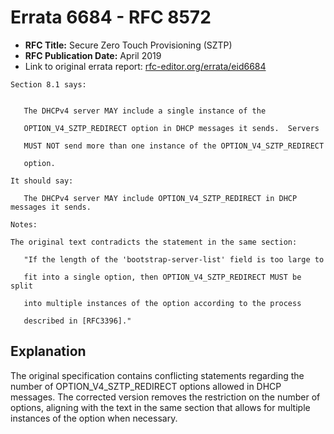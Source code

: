 # Errata 6684 - RFC 8572

- **RFC Title:** Secure Zero Touch Provisioning (SZTP)
- **RFC Publication Date:** April 2019
- Link to original errata report: [rfc-editor.org/errata/eid6684](https://www.rfc-editor.org/errata/eid6684)

```
Section 8.1 says:


   The DHCPv4 server MAY include a single instance of the
   OPTION_V4_SZTP_REDIRECT option in DHCP messages it sends.  Servers
   MUST NOT send more than one instance of the OPTION_V4_SZTP_REDIRECT
   option.

It should say:

   The DHCPv4 server MAY include OPTION_V4_SZTP_REDIRECT in DHCP messages it sends.

Notes:

The original text contradicts the statement in the same section:
   "If the length of the 'bootstrap-server-list' field is too large to
   fit into a single option, then OPTION_V4_SZTP_REDIRECT MUST be split
   into multiple instances of the option according to the process
   described in [RFC3396]."
```

## Explanation

The original specification contains conflicting statements regarding the number of OPTION_V4_SZTP_REDIRECT options allowed in DHCP messages. The corrected version removes the restriction on the number of options, aligning with the text in the same section that allows for multiple instances of the option when necessary.
